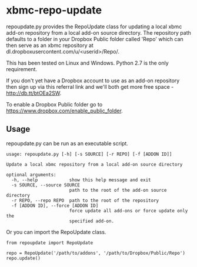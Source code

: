 xbmc-repo-update
================

repoupdate.py provides the RepoUpdate class for updating a local xbmc add-on repository from a local add-on source directory. The repository path defaults to a folder in your Dropbox Public folder called 'Repo' which can then serve as an xbmc repository at dl.dropboxusercontent.com/u/\<userid\>/Repo/.

This has been tested on Linux and Windows. Python 2.7 is the only requirement.

If you don't yet have a Dropbox account to use as an add-on repository then sign up via this referral link and we'll both get more free space - http://db.tt/btOEa2SW.

To enable a Dropbox Public folder go to https://www.dropbox.com/enable_public_folder.

Usage
--------

repoupdate.py can be run as an executable script.

    usage: repoupdate.py [-h] [-s SOURCE] [-r REPO] [-f [ADDON ID]]
    
    Update a local xbmc repository from a local add-on source directory
    
    optional arguments:
      -h, --help            show this help message and exit
      -s SOURCE, --source SOURCE
                            path to the root of the add-on source directory
      -r REPO, --repo REPO  path to the root of the repository
      -f [ADDON ID], --force [ADDON ID]
                            force update all add-ons or force update only the
                            specified add-on.


Or you can import the RepoUpdate class.
    
    from repoupdate import RepoUpdate
        
    repo = RepoUpdate('/path/to/addons', '/path/to/Dropbox/Public/Repo')
    repo.update()
